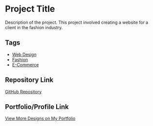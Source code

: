 # Project Title

Description of the project. This project involved creating a website for a client in the fashion industry.

## Tags
- [Web Design](#)
- [Fashion](#)
- [E-Commerce](#)

## Repository Link
[GitHub Repository](https://github.com/yourusername/project-title)

## Portfolio/Profile Link
[View More Designs on My Portfolio]([https://example.com/portfolio](https://mipashyayalmar.github.io/-Profile-data/)https://mipashyayalmar.github.io/-Profile-data/)
